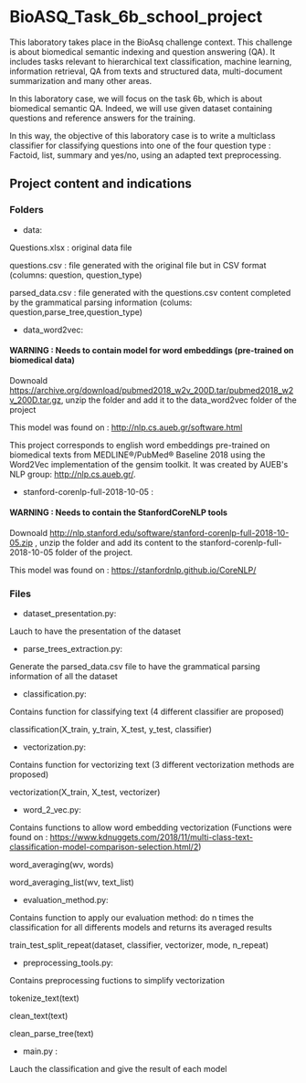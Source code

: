 # BioASQ_Task_6b_school_project
 
This laboratory takes place in the BioAsq challenge context. This challenge is about biomedical semantic indexing and question answering (QA). It includes tasks relevant to hierarchical text classification, machine learning, information retrieval, QA from texts and structured data, multi-document summarization and many other areas.

In this laboratory case, we will focus on the task 6b, which is about biomedical semantic QA. Indeed, we will use given dataset containing questions and reference answers for the training.

In this way, the objective of this laboratory case is to write a multiclass classifier for classifying questions into one of the four question type : Factoid, list, summary and yes/no, using an adapted text preprocessing.

## Project content and indications

### Folders

* data:

Questions.xlsx : original data file

questions.csv : file generated with the original file but in CSV format 
(columns: question, question_type)

parsed_data.csv : file generated with the questions.csv content completed 
by the grammatical parsing information (colums: question,parse_tree,question_type)

* data_word2vec: 

#### WARNING : Needs to contain model for word embeddings (pre-trained on biomedical data)

Downoald https://archive.org/download/pubmed2018_w2v_200D.tar/pubmed2018_w2v_200D.tar.gz, unzip the folder and add it to the data_word2vec folder of the project 

This model was found on : http://nlp.cs.aueb.gr/software.html

This project corresponds to english word embeddings pre-trained on biomedical texts from MEDLINE®/PubMed® Baseline 2018 using the Word2Vec implementation of the gensim toolkit. It was created by AUEB's NLP group: http://nlp.cs.aueb.gr/.

* stanford-corenlp-full-2018-10-05 : 

#### WARNING : Needs to contain the StanfordCoreNLP tools

Downoald http://nlp.stanford.edu/software/stanford-corenlp-full-2018-10-05.zip , unzip the folder and add its content to the stanford-corenlp-full-2018-10-05 folder of the project. 

This model was found on : https://stanfordnlp.github.io/CoreNLP/

### Files

* dataset_presentation.py: 

Lauch to have the presentation of the dataset

* parse_trees_extraction.py: 

Generate the parsed_data.csv file to have the grammatical parsing information of 
all the dataset

* classification.py:

Contains function for classifying text (4 different classifier are proposed)

classification(X_train, y_train, X_test, y_test, classifier)

* vectorization.py: 

Contains function for vectorizing text (3 different vectorization methods are proposed)

vectorization(X_train, X_test, vectorizer)

* word_2_vec.py:

Contains functions to allow word embedding vectorization (Functions were found on : https://www.kdnuggets.com/2018/11/multi-class-text-classification-model-comparison-selection.html/2)

word_averaging(wv, words)

word_averaging_list(wv, text_list)

* evaluation_method.py:

Contains function to apply our evaluation method: do n times 
the classification for all differents models and returns its averaged results

train_test_split_repeat(dataset, classifier, vectorizer, mode, n_repeat)

* preprocessing_tools.py:

Contains preprocessing fuctions to simplify vectorization

tokenize_text(text)

clean_text(text)

clean_parse_tree(text)

* main.py :

Lauch the classification and give the result of each model 
